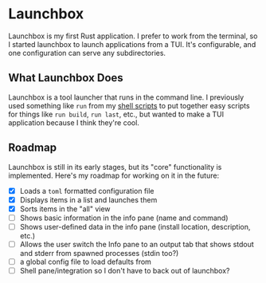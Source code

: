 #  Launchbox

Launchbox is my first Rust application. I prefer to work from the terminal, so I started launchbox to launch applications from a TUI. It's configurable, and one configuration can serve any subdirectories.

## What Launchbox Does

Launchbox is a tool launcher that runs in the command line. I previously used something like `run` from my [shell scripts](https://github.com/brittonwolfe/shell-scripts) to put together easy scripts for things like `run build`, `run last`, etc., but wanted to make a TUI application because I think they're cool.

## Roadmap

Launchbox is still in its early stages, but its "core" functionality is implemented. Here's my roadmap for working on it in the future:

- [x] Loads a `toml` formatted configuration file
- [x] Displays items in a list and launches them
- [x] Sorts items in the "all" view
- [ ] Shows basic information in the info pane (name and command)
- [ ] Shows user-defined data in the info pane (install location, description, etc.)
- [ ] Allows the user switch the Info pane to an output tab that shows stdout and stderr from spawned processes (stdin too?)
- [ ] a global config file to load defaults from
- [ ] Shell pane/integration so I don't have to back out of launchbox?